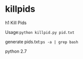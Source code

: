 # killpids

h1 Kill Pids

Usage:`python killpid.py pid.txt`

generate pids.txt:`ps -a | grep bash`

python 2.7

